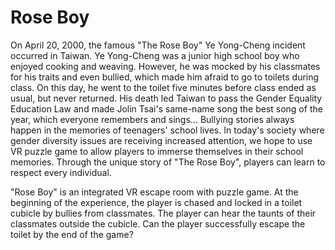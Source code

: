 # Rose Boy
On April 20, 2000, the famous "The Rose Boy" Ye Yong-Cheng incident occurred in Taiwan. Ye Yong-Cheng was a junior high school boy who enjoyed cooking and weaving. However, he was mocked by his classmates for his traits and even bullied, which made him afraid to go to toilets during class. On this day, he went to the toilet five minutes before class ended as usual, but never returned. His death led Taiwan to pass the Gender Equality Education Law and made Jolin Tsai's same-name song the best song of the year, which everyone remembers and sings...
Bullying stories always happen in the memories of teenagers' school lives. In today's society where gender diversity issues are receiving increased attention, we hope to use VR puzzle game to allow players to immerse themselves in their school memories. Through the unique story of "The Rose Boy", players can learn to respect every individual.

"Rose Boy" is an integrated VR escape room with puzzle game. At the beginning of the experience, the player is chased and locked in a toilet cubicle by bullies from classmates. The player can hear the taunts of their classmates outside the cubicle. Can the player successfully escape the toilet by the end of the game?

